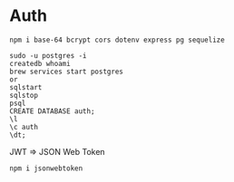 # Auth

``npm i base-64 bcrypt cors dotenv express pg sequelize``

```postgres
sudo -u postgres -i
createdb whoami
brew services start postgres
or
sqlstart
sqlstop
psql
CREATE DATABASE auth;
\l
\c auth
\dt;
```
JWT => JSON Web Token

``npm i jsonwebtoken``